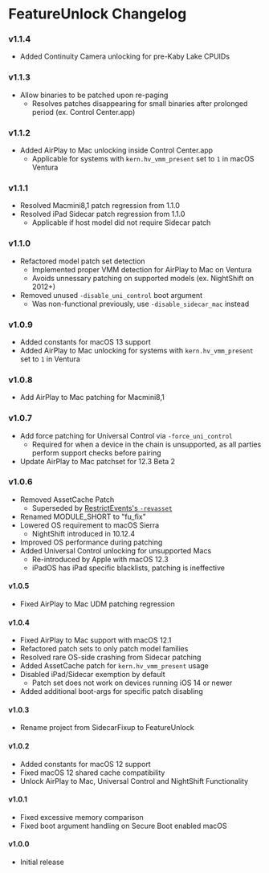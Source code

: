 FeatureUnlock Changelog
======================
### v1.1.4
- Added Continuity Camera unlocking for pre-Kaby Lake CPUIDs

### v1.1.3
- Allow binaries to be patched upon re-paging
  - Resolves patches disappearing for small binaries after prolonged period (ex. Control Center.app)

### v1.1.2
- Added AirPlay to Mac unlocking inside Control Center.app
  - Applicable for systems with `kern.hv_vmm_present` set to `1` in macOS Ventura

### v1.1.1
- Resolved Macmini8,1 patch regression from 1.1.0
- Resolved iPad Sidecar patch regression from 1.1.0
  - Applicable if host model did not require Sidecar patch

### v1.1.0
- Refactored model patch set detection
  - Implemented proper VMM detection for AirPlay to Mac on Ventura
  - Avoids unnessary patching on supported models (ex. NightShift on 2012+)
- Removed unused `-disable_uni_control` boot argument
  - Was non-functional previously, use `-disable_sidecar_mac` instead

### v1.0.9
- Added constants for macOS 13 support
- Added AirPlay to Mac unlocking for systems with `kern.hv_vmm_present` set to `1` in Ventura

### v1.0.8
- Add AirPlay to Mac patching for Macmini8,1

### v1.0.7
- Add force patching for Universal Control via `-force_uni_control`
  - Required for when a device in the chain is unsupported, as all parties perform support checks before pairing
- Update AirPlay to Mac patchset for 12.3 Beta 2

### v1.0.6
- Removed AssetCache Patch
  - Superseded by [RestrictEvents's `-revasset`](https://github.com/acidanthera/RestrictEvents)
- Renamed MODULE_SHORT to "fu_fix"
- Lowered OS requirement to macOS Sierra
  - NightShift introduced in 10.12.4
- Improved OS performance during patching
- Added Universal Control unlocking for unsupported Macs
  - Re-introduced by Apple with macOS 12.3
  - iPadOS has iPad specific blacklists, patching is ineffective

#### v1.0.5
- Fixed AirPlay to Mac UDM patching regression

#### v1.0.4
- Fixed AirPlay to Mac support with macOS 12.1
- Refactored patch sets to only patch model families
- Resolved rare OS-side crashing from Sidecar patching
- Added AssetCache patch for `kern.hv_vmm_present` usage
- Disabled iPad/Sidecar exemption by default
  - Patch set does not work on devices running iOS 14 or newer
- Added additional boot-args for specific patch disabling

#### v1.0.3
- Rename project from SidecarFixup to FeatureUnlock

#### v1.0.2
- Added constants for macOS 12 support
- Fixed macOS 12 shared cache compatibility
- Unlock AirPlay to Mac, Universal Control and NightShift Functionality

#### v1.0.1
- Fixed excessive memory comparison
- Fixed boot argument handling on Secure Boot enabled macOS

#### v1.0.0
- Initial release
